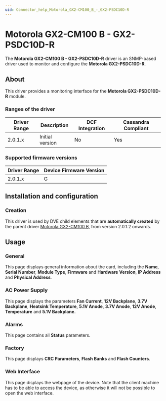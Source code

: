```yaml
---
uid: Connector_help_Motorola_GX2-CM100_B_-_GX2-PSDC10D-R
---
```


# Motorola GX2-CM100 B - GX2-PSDC10D-R

The **Motorola GX2-CM100 B - GX2-PSDC10D-R** driver is an SNMP-based driver used to monitor and configure the **Motorola GX2-PSDC10D-R**.

## About

This driver provides a monitoring interface for the **Motorola GX2-PSDC10D-R** module.

### Ranges of the driver

| **Driver Range** | **Description** | **DCF Integration** | **Cassandra Compliant** |
|------------------|-----------------|---------------------|-------------------------|
| 2.0.1.x          | Initial version | No                  | Yes                     |

### Supported firmware versions

| **Driver Range** | **Device Firmware Version** |
|------------------|-----------------------------|
| 2.0.1.x          | G                           |

## Installation and configuration

### Creation

This driver is used by DVE child elements that are **automatically created** by the parent driver [Motorola GX2-CM100 B](xref:Connector_help_Motorola_GX2-CM100_B), from version 2.0.1.2 onwards.

## Usage

### General

This page displays general information about the card, including the **Name**, **Serial Number**, **Module Type**, **Firmware** and **Hardware** **Version**, **IP Address** and **Physical Address**.

### AC Power Supply

This page displays the parameters **Fan Current**, **12V Backplane**, **3.7V Backplane**, **Heatsink Temperature**, **5.1V Anode**, **3.7V Anode**, **12V Anode**, **Temperature** and **5.1V Backplane.**

### Alarms

This page contains all **Status** parameters.

### Factory

This page displays **CRC Parameters**, **Flash Banks** and **Flash Counters**.

### Web Interface

This page displays the webpage of the device. Note that the client machine has to be able to access the device, as otherwise it will not be possible to open the web interface.
